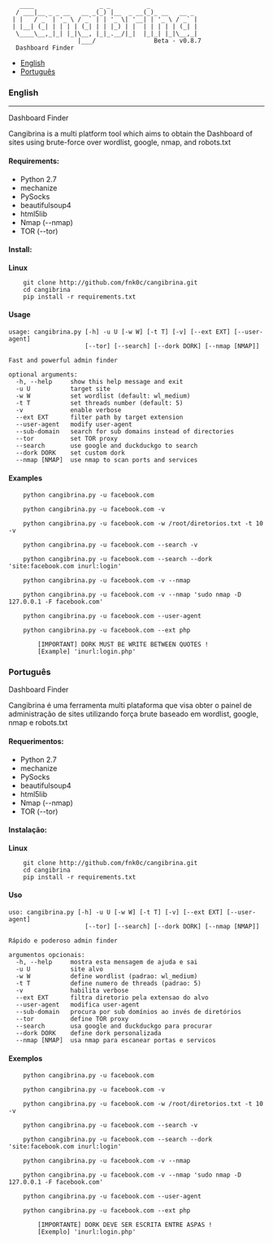 ```
   ____                  _ _          _             
  / ___|__ _ _ __   __ _(_) |__  _ __(_)_ __   __ _ 
 | |   / _` | '_ \ / _` | | '_ \| '__| | '_ \ / _` |
 | |__| (_| | | | | (_| | | |_) | |  | | | | | (_| |
  \____\__,_|_| |_|\__, |_|_.__/|_|  |_|_| |_|\__,_|
	               |___/                Beta - v0.8.7
  Dashboard Finder
```

* [English](#english) 
* [Português](#português)  

### English
- - -
Dashboard Finder 

Cangibrina is a multi platform tool which aims to obtain the Dashboard of sites using brute-force 
over wordlist, google, nmap, and robots.txt

#### Requirements:  

* Python 2.7    
* mechanize  
* PySocks  
* beautifulsoup4  
* html5lib  
* Nmap (--nmap)  
* TOR (--tor)  

#### Install:         

**Linux**  
```
	git clone http://github.com/fnk0c/cangibrina.git
	cd cangibrina
	pip install -r requirements.txt
```

#### Usage

```
usage: cangibrina.py [-h] -u U [-w W] [-t T] [-v] [--ext EXT] [--user-agent]
                     [--tor] [--search] [--dork DORK] [--nmap [NMAP]]

Fast and powerful admin finder

optional arguments:
  -h, --help     show this help message and exit
  -u U           target site
  -w W           set wordlist (default: wl_medium)
  -t T           set threads number (default: 5)
  -v             enable verbose
  --ext EXT      filter path by target extension
  --user-agent   modify user-agent
  --sub-domain   search for sub domains instead of directories
  --tor          set TOR proxy
  --search       use google and duckduckgo to search
  --dork DORK    set custom dork
  --nmap [NMAP]  use nmap to scan ports and services

```

#### Examples


```
	python cangibrina.py -u facebook.com

	python cangibrina.py -u facebook.com -v

	python cangibrina.py -u facebook.com -w /root/diretorios.txt -t 10 -v

	python cangibrina.py -u facebook.com --search -v

	python cangibrina.py -u facebook.com --search --dork 'site:facebook.com inurl:login'

	python cangibrina.py -u facebook.com -v --nmap

	python cangibrina.py -u facebook.com -v --nmap 'sudo nmap -D 127.0.0.1 -F facebook.com'

	python cangibrina.py -u facebook.com --user-agent

	python cangibrina.py -u facebook.com --ext php

		[IMPORTANT] DORK MUST BE WRITE BETWEEN QUOTES !
		[Example] 'inurl:login.php'
```

### Português

Dashboard Finder 

Cangibrina é uma ferramenta multi plataforma que visa obter o painel de administração de sites utilizando força brute baseado em wordlist, google, nmap e robots.txt  

#### Requerimentos:  

* Python 2.7    
* mechanize  
* PySocks  
* beautifulsoup4  
* html5lib  
* Nmap (--nmap)  
* TOR (--tor)  

#### Instalação:         

**Linux**  
```
	git clone http://github.com/fnk0c/cangibrina.git
	cd cangibrina
	pip install -r requirements.txt
```

#### Uso

```
uso: cangibrina.py [-h] -u U [-w W] [-t T] [-v] [--ext EXT] [--user-agent]
                     [--tor] [--search] [--dork DORK] [--nmap [NMAP]]

Rápido e poderoso admin finder

argumentos opcionais:
  -h, --help     mostra esta mensagem de ajuda e sai
  -u U           site alvo
  -w W           define wordlist (padrao: wl_medium)
  -t T           define numero de threads (padrao: 5)
  -v             habilita verbose
  --ext EXT      filtra diretorio pela extensao do alvo
  --user-agent   modifica user-agent
  --sub-domain   procura por sub domínios ao invés de diretórios
  --tor          define TOR proxy
  --search       usa google and duckduckgo para procurar
  --dork DORK    define dork personalizada
  --nmap [NMAP]  usa nmap para escanear portas e servicos

```

#### Exemplos


```
	python cangibrina.py -u facebook.com

	python cangibrina.py -u facebook.com -v

	python cangibrina.py -u facebook.com -w /root/diretorios.txt -t 10 -v

	python cangibrina.py -u facebook.com --search -v

	python cangibrina.py -u facebook.com --search --dork 'site:facebook.com inurl:login'

	python cangibrina.py -u facebook.com -v --nmap

	python cangibrina.py -u facebook.com -v --nmap 'sudo nmap -D 127.0.0.1 -F facebook.com'

	python cangibrina.py -u facebook.com --user-agent

	python cangibrina.py -u facebook.com --ext php

		[IMPORTANTE] DORK DEVE SER ESCRITA ENTRE ASPAS !
		[Exemplo] 'inurl:login.php'
```
